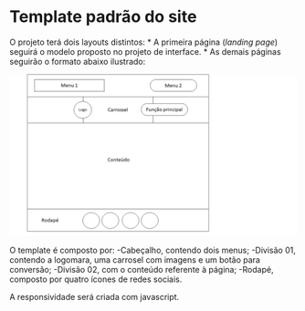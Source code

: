 # Template padrão do site

O projeto terá dois layouts distintos:
    * A primeira página (*landing page*) seguirá o modelo proposto no projeto de interface.
    * As demais páginas seguirão o formato abaixo ilustrado:

![Template](img/template_padrao.png)


O template é composto por:
    -Cabeçalho, contendo dois menus;
    -Divisão 01, contendo a logomara, uma carrosel com imagens e um botão para conversão;
    -Divisão 02, com o conteúdo referente à página;
    -Rodapé, composto por quatro ícones de redes sociais.

A responsividade será criada com javascript.



